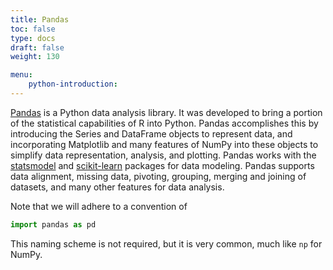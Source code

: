```yaml
---
title: Pandas 
toc: false
type: docs
draft: false
weight: 130

menu: 
    python-introduction:
---
```


[Pandas](https://pandas.pydata.org) is a Python data analysis library.  It was developed to bring a portion of the statistical capabilities of R into Python.  Pandas accomplishes this by introducing the Series and DataFrame objects to represent data, and incorporating Matplotlib and many features of NumPy into these objects to simplify data representation, analysis, and plotting.  Pandas works with the [statsmodel](http://www.statsmodels.org/stable/index.html) and [scikit-learn](https://scikit-learn.org/stable/) packages for data modeling.  Pandas supports data alignment, missing data, pivoting, grouping, merging and joining of datasets, and many other features for data analysis.

Note that we will adhere to a convention of
```python
import pandas as pd
```
This naming scheme is not required, but it is very common, much like `np` for NumPy.

